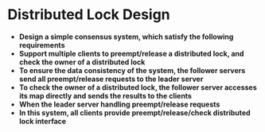 # Distributed Lock Design
- **Design a simple consensus system, which satisfy the following requirements**
- **Support multiple clients to preempt/release a distributed lock, and check the owner of a distributed lock**
- **To ensure the data consistency of the system, the follower servers send all preempt/release requests to the leader server**
- **To check the owner of a distributed lock, the follower server accesses its map directly and sends the results to the clients**
- **When the leader server handling preempt/release requests**
- **In this system, all clients provide preempt/release/check distributed lock interface**
